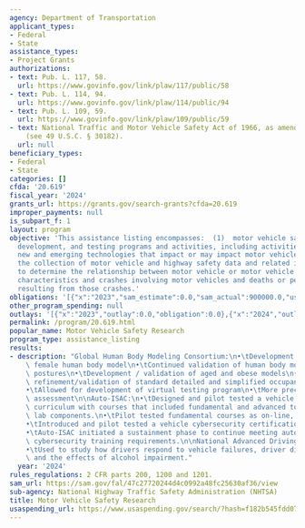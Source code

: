 ```yaml
---
agency: Department of Transportation
applicant_types:
- Federal
- State
assistance_types:
- Project Grants
authorizations:
- text: Pub. L. 117, 58.
  url: https://www.govinfo.gov/link/plaw/117/public/58
- text: Pub. L. 114, 94.
  url: https://www.govinfo.gov/link/plaw/114/public/94
- text: Pub. L. 109, 59.
  url: https://www.govinfo.gov/link/plaw/109/public/59
- text: National Traffic and Motor Vehicle Safety Act of 1966, as amended U.S.C. &sect;
    (see 49 U.S.C. § 30182).
  url: null
beneficiary_types:
- Federal
- State
categories: []
cfda: '20.619'
fiscal_year: '2024'
grants_url: https://grants.gov/search-grants?cfda=20.619
improper_payments: null
is_subpart_f: 1
layout: program
objective: 'This assistance listing encompasses:  (1)  motor vehicle safety research,
  development, and testing programs and activities, including activities related to
  new and emerging technologies that impact or may impact motor vehicle safety; and  (2)
  the collection of motor vehicle and highway safety data and related information
  to determine the relationship between motor vehicle or motor vehicle equipment performance
  characteristics and crashes involving motor vehicles and deaths or personal injuries
  resulting from those crashes.'
obligations: '[{"x":"2023","sam_estimate":0.0,"sam_actual":900000.0,"usa_spending_actual":0.0},{"x":"2024","sam_estimate":0.0,"sam_actual":500000.0,"usa_spending_actual":0.0},{"x":"2025","sam_estimate":0.0,"sam_actual":500000.0,"usa_spending_actual":0.0}]'
other_program_spending: null
outlays: '[{"x":"2023","outlay":0.0,"obligation":0.0},{"x":"2024","outlay":0.0,"obligation":0.0},{"x":"2025","outlay":0.0,"obligation":0.0}]'
permalink: /program/20.619.html
popular_name: Motor Vehicle Safety Research
program_type: assistance_listing
results:
- description: "Global Human Body Modeling Consortium:\n•\tDevelopment of a 50th percentile\
    \ female human body model\n•\tContinued validation of human body models in reclined\
    \ postures\n•\tDevelopment / validation of aged and obese models\n•\tContinued\
    \ refinement/validation of standard detailed and simplified occupant models\n\
    •\tAllowed for development of virtual testing program\n•\tMore precise injury\
    \ assessment\n\nAuto-ISAC:\n•\tDesigned and pilot tested a vehicle cybersecurity\
    \ curriculum with courses that included fundamental and advanced topic with practical\
    \ lab components.\n•\tPilot tested fundamental courses as on-line, on-demand training\n\
    •\tIntroduced and pilot tested a vehicle cybersecurity certification examination\n\
    •\tAuto-ISAC initiated a sustainment phase to continue meeting automotive industry\
    \ cybersecurity training requirements.\n\nNational Advanced Driving Simulator\n\
    •\tUsed to study how drivers respond to vehicle failures, driver distraction,\
    \ and the effects of alcohol impairment."
  year: '2024'
rules_regulations: 2 CFR parts 200, 1200 and 1201.
sam_url: https://sam.gov/fal/47c27720244d4c0992a48fc25630af36/view
sub-agency: National Highway Traffic Safety Administration (NHTSA)
title: Motor Vehicle Safety Research
usaspending_url: https://www.usaspending.gov/search/?hash=f182b545fdd073a88319f82e6e5ef521
---
```

